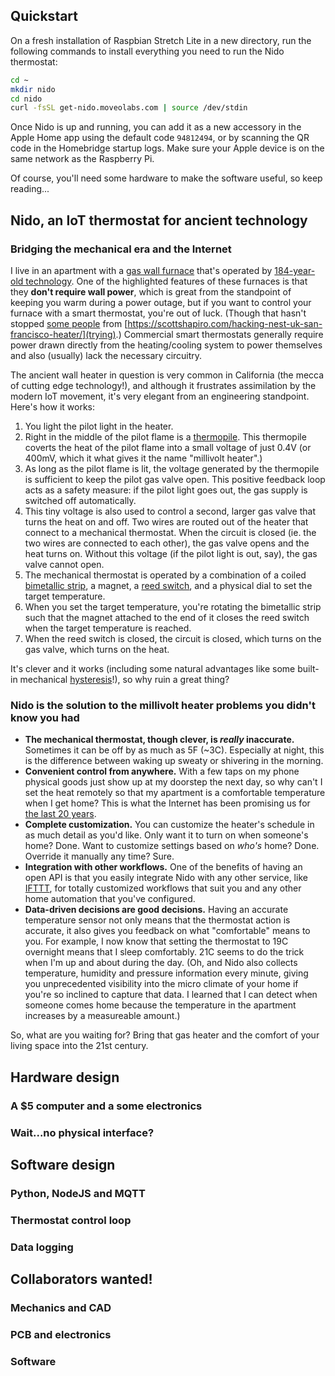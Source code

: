 ## Quickstart
On a fresh installation of Raspbian Stretch Lite in a new directory, run the following commands to install everything you need to run the Nido thermostat:

```bash
cd ~
mkdir nido
cd nido
curl -fsSL get-nido.moveolabs.com | source /dev/stdin
```

Once Nido is up and running, you can add it as a new accessory in the Apple Home app using the default code `94812494`, or by scanning the QR code in the Homebridge startup logs. Make sure your Apple device is on the same network as the Raspberry Pi.

Of course, you'll need some hardware to make the software useful, so keep reading...

## Nido, an IoT thermostat for ancient technology
### Bridging the mechanical era and the Internet

I live in an apartment with a [gas wall furnace](https://www.williamscomfortprod.com/product/monterey-plus-home-furnaces/) that's operated by [184-year-old technology](https://www.jondetech.se/technology/thermopile-history/). One of the highlighted features of these furnaces is that they **don't require wall power**, which is great from the standpoint of keeping you warm during a power outage, but if you want to control your furnace with a smart thermostat, you're out of luck. (Though that hasn't stopped [some people](https://medium.com/@chrisvale/controlling-an-ancient-millivolt-heater-with-a-nest-b9493bbc59da) from [https://scottshapiro.com/hacking-nest-uk-san-francisco-heater/](trying).) Commercial smart thermostats generally require power drawn directly from the heating/cooling system to power themselves and also (usually) lack the necessary circuitry.

The ancient wall heater in question is very common in California (the mecca of cutting edge technology!), and although it frustrates assimilation by the modern IoT movement, it's very elegant from an engineering standpoint. Here's how it works:

1. You light the pilot light in the heater.
2. Right in the middle of the pilot flame is a [thermopile](https://en.wikipedia.org/wiki/Thermopile). This thermopile coverts the heat of the pilot flame into a small voltage of just 0.4V (or 400mV, which it what gives it the name "millivolt heater".)
3. As long as the pilot flame is lit, the voltage generated by the thermopile is sufficient to keep the pilot gas valve open. This positive feedback loop acts as a safety measure: if the pilot light goes out, the gas supply is switched off automatically.
4. This tiny voltage is also used to control a second, larger gas valve that turns the heat on and off. Two wires are routed out of the heater that connect to a mechanical thermostat. When the circuit is closed (ie. the two wires are connected to each other), the gas valve opens and the heat turns on. Without this voltage (if the pilot light is out, say), the gas valve cannot open.
5. The mechanical thermostat is operated by a combination of a coiled [bimetallic strip](https://en.wikipedia.org/wiki/Bimetallic_strip), a magnet, a [reed switch](https://en.wikipedia.org/wiki/Reed_switch), and a physical dial to set the target temperature.
6. When you set the target temperature, you're rotating the bimetallic strip such that the magnet attached to the end of it closes the reed switch when the target temperature is reached.
7. When the reed switch is closed, the circuit is closed, which turns on the gas valve, which turns on the heat.

It's clever and it works (including some natural advantages like some built-in mechanical [hysteresis](https://en.wikipedia.org/wiki/Hysteresis)!), so why ruin a great thing?

### Nido is the solution to the millivolt heater problems you didn't know you had
- **The mechanical thermostat, though clever, is *really* inaccurate.** Sometimes it can be off by as much as 5F (~3C). Especially at night, this is the difference between waking up sweaty or shivering in the morning.
- **Convenient control from anywhere.** With a few taps on my phone physical goods just show up at my doorstep the next day, so why can't I set the heat remotely so that my apartment is a comfortable temperature when I get home? This is what the Internet has been promising us for [the last 20 years](https://www.businessinsider.com/the-complete-history-of-internet-fridges-and-connected-refrigerators-2016-1).
- **Complete customization.** You can customize the heater's schedule in as much detail as you'd like. Only want it to turn on when someone's home? Done. Want to customize settings based on *who's* home? Done. Override it manually any time? Sure.
- **Integration with other workflows.** One of the benefits of having an open API is that you easily integrate Nido with any other service, like [IFTTT](https://ifttt.com), for totally customized workflows that suit you and any other home automation that you've configured.
- **Data-driven decisions are good decisions.** Having an accurate temperature sensor not only means that the thermostat action is accurate, it also gives you feedback on what "comfortable" means to you. For example, I now know that setting the thermostat to 19C overnight means that I sleep comfortably. 21C seems to do the trick when I'm up and about during the day. (Oh, and Nido also collects temperature, humidity and pressure information every minute, giving you unprecedented visibility into the micro climate of your home if you're so inclined to capture that data. I learned that I can detect when someone comes home because the temperature in the apartment increases by a measureable amount.)

So, what are you waiting for? Bring that gas heater and the comfort of your living space into the 21st century.

## Hardware design
### A $5 computer and a some electronics


### Wait...no physical interface?


## Software design
### Python, NodeJS and MQTT


### Thermostat control loop


### Data logging


## Collaborators wanted!
### Mechanics and CAD


### PCB and electronics


### Software


